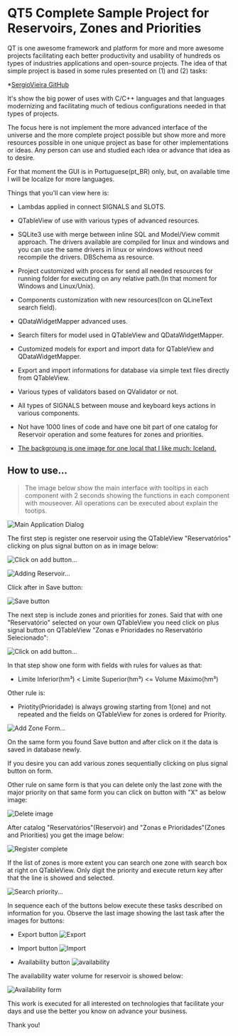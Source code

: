 # QT5 Complete Sample Project for Reservoirs, Zones and Priorities

QT is one awesome  framework and platform for more  and more awesome projects facilitating each better productivity and usability of hundreds os types of industries applications and open-source projects.
The idea of that simple project is based in some rules presented on (1) and (2) tasks:

*[SergioVieira GitHub](https://github.com/sergiosvieira/funceme-selecao-siga/blob/master/tasks.md)

 It's show the big power of uses with C/C++ languages and that languages modernizing and facilitating much of tedious  configurations needed in that types of projects.

The focus here is not implement the more advanced interface of the universe and the more complete project possible but show more and more resources possible in one unique project as base for other implementations or ideas. Any person can use and studied each idea or advance that idea as to desire.

For that moment the GUI is in Portuguese(pt_BR) only, but, on available time I will be localize for more languages.

Things that you'll can view here is:

* Lambdas applied in connect SIGNALS and SLOTS.

* QTableView  of use with various types of advanced resources.

* SQLite3 use with merge between inline SQL and Model/View  commit approach. The drivers available are compiled for linux and windows and you can use the same drivers in linux or windows without need recompile the drivers. DBSchema as resource.

* Project customized with process for send all needed resources for running folder for executing on any relative path.(In that moment for Windows and Linux/Unix).

* Components customization with new resources(Icon on QLineText search field).

* QDataWidgetMapper advanced uses.

* Search filters for model used in QTableView and QDataWidgetMapper.

* Customized models for export and import data for QTableView and QDataWidgetMapper.

* Export and import informations for database via simple text files directly from QTableView.

* Various types of validators based on QValidator or not.

* All types of SIGNALS between mouse and keyboard keys actions in various components.

* Not have 1000 lines of code and have one bit part of one catalog for Reservoir operation and some features for zones and priorities.

* [The backgroung is one image for one local that I like much: Iceland.](https://vividscreen.info/pic/iceland/20249/for-widescreen-desktop-pc-1920x1080-full-hd)

## How to use...

> The image below  show the main interface with tooltips in each component with 2 seconds showing the functions in each component  with mouseover.
All operations can be executed about explain the tootips.

![Main Application Dialog](images/main.png)

The first step is register one reservoir using the QTableView "Reservatórios" clicking on plus signal button on as in image below:

![Click on add button...](resources/images/add.png)

![Adding Reservoir...](images/add_reserv.png)

Click after in Save button:

![Save button](resources/images/ok.png)

The next step is include zones and priorities for zones. Said that with one "Reservatório" selected on your own QTableView you need click on plus signal button on QTableView "Zonas e Prioridades no Reservatório Selecionado":

![Click on add button...](resources/images/add.png)

In that step show one form with fields with rules for values  as that:

* Limite Inferior(hm³) < Limite Superior(hm³) <=  Volume Máximo(hm³)

Other rule is:

* Priotity(Prioridade) is always growing starting from 1(one) and not repeated and the fields on QTableView for zones is ordered for Priority.

![Add Zone Form...](images/add_zone.png)

On the same form you  found Save button and after click on it the data is saved in database newly.

If you desire you can add various zones sequentially clicking on plus signal button on form.

Other rule on same form is that you can delete only the last zone with the major priority on that same form you can click on  button with "X" as below image:

![Delete image](resources/images/remove.png)

After catalog "Reservatórios"(Reservoir) and "Zonas e Prioridades"(Zones and Priorities) you get the image below:

![Register complete](images/registred_rep_zones.png)

If the list of zones is more extent you can search one zone with search box at right on QTableView. Only digit the priority and execute return key after that the line is showed and selected.

![Search priority...](images/search.png) 


In sequence each of the buttons below execute these tasks described on information for you. Observe the last image showing the last task after the images for buttons:

* Export button ![Export](resources/images/export.png)

* Import button ![Import](resources/images/import.png)

* Availability button ![availability](resources/images/report.png)

The availability water volume for reservoir is showed below:

![Availability form](images/availability.png)

This work is executed for all interested on technologies that facilitate your days and use the better you know on advance your business.

Thank you!




